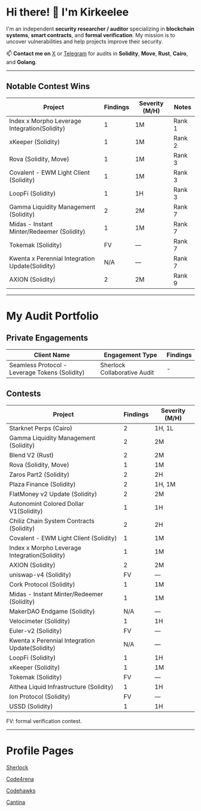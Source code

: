 # Hi there! 👋 I'm Kirkeelee

I'm an independent **security researcher / auditor** specializing in **blockchain systems**, **smart contracts**, and **formal verification**. My mission is to uncover vulnerabilities and help projects improve their security.

📫 **Contact me on** [X](https://x.com/kirkeelee) or [Telegram](http://t.me/Oxker2) for audits in **Solidity**, **Move**, **Rust**, **Cairo**, and **Golang**.

---

## Notable Contest Wins

| Project                                | Findings | Severity (M/H) | Notes       |
|----------------------------------------|----------|----------------|-------------|
| Index x Morpho Leverage Integration(Solidity)| 1 | 1M          | Rank 1      |
| xKeeper (Solidity)                     | 1        | 1M             | Rank 2      |
| Rova (Solidity, Move)                  | 1        | 1M             | Rank 3      |
| Covalent - EWM Light Client (Solidity) | 1        | 1M             | Rank 3      |
| LoopFi (Solidity)                      | 1        | 1H             | Rank 3      |
| Gamma Liquidity Management (Solidity)  | 2        | 2M             | Rank 7      |
| Midas - Instant Minter/Redeemer (Solidity)| 1     | 1M             | Rank 7      |
| Tokemak (Solidity)                     | FV       | —              | Rank 7      |
| Kwenta x Perennial Integration Update(Solidity)| N/A | —        | Rank 7      |
| AXION (Solidity)                       | 2        | 2M             | Rank 9      |

---

# My Audit Portfolio

## Private Engagements
| Client Name       | Engagement Type | Findings |
|-------------------|-----------------|------|
| Seamless Protocol - Leverage Tokens (Solidity) | Sherlock Collaborative Audit  |  - |

## Contests

| Project                                | Findings | Severity (M/H) |
|----------------------------------------|----------|----------------|
| Starknet Perps (Cairo)                 |  2       | 1H, 1L         |
| Gamma Liquidity Management (Solidity) | 2        | 2M             |
| Blend V2 (Rust)                        | 2        | 2M             |
| Rova (Solidity, Move)                  | 1        | 1M             |
| Zaros Part2 (Solidity)                 | 2        | 2H             |
| Plaza Finance (Solidity)               | 2        | 1H, 1M         |
| FlatMoney v2 Update (Solidity)         | 2        | 2M             |
| Autonomint Colored Dollar V1(Solidity)| 1        | 1H             |
| Chiliz Chain System Contracts (Solidity)| 2       | 2H             |
| Covalent - EWM Light Client (Solidity)| 1        | 1M             |
| Index x Morpho Leverage Integration(Solidity)| 1 | 1M             |
| AXION (Solidity)                       | 2        | 2M             |
| uniswap-v4 (Solidity)                  | FV       | —              |
| Cork Protocol (Solidity)               | 1        | 1M             |
| Midas - Instant Minter/Redeemer (Solidity)| 1    | 1M             |
| MakerDAO Endgame (Solidity)            | N/A      | —              |
| Velocimeter (Solidity)                 | 1        | 1H             |
| Euler-v2 (Solidity)                    | FV       | —              |
| Kwenta x Perennial Integration Update(Solidity)| N/A | —          |
| LoopFi (Solidity)                      | 1        | 1H             |
| xKeeper (Solidity)                     | 1        | 1M             |
| Tokemak (Solidity)                     | FV       | —              |
| Althea Liquid Infrastructure (Solidity)| 1       | 1H             |
| Ion Protocol (Solidity)                | FV       | —              |
| USSD (Solidity)                        | 1        | 1H             |

FV: formal verification contest.

---

# Profile Pages
[Sherlock](https://audits.sherlock.xyz/watson/Kirkeelee)

[Code4rena](https://code4rena.com/@Kirkeelee)

[Codehawks](https://profiles.cyfrin.io/u/kirkeelee)

[Cantina](https://cantina.xyz/u/kirkeelee)
